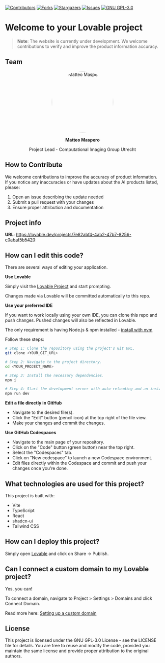[![Contributors][contributors-shield]][contributors-url]
[![Forks][forks-shield]][forks-url]
[![Stargazers][stars-shield]][stars-url]
[![Issues][issues-shield]][issues-url]
[![GNU GPL-3.0][license-shield]][license-url]

# Welcome to your Lovable project

> **Note**: The website is currently under development. We welcome contributions to verify and improve the product information accuracy.

## Team

<div align="center">
  <img src="https://cig-utrecht.org/wp-content/uploads/2020/12/matteo-pic.jpg" width="200" style="border-radius: 50%;" alt="Matteo Maspero"/>
  <p><strong>Matteo Maspero</strong></p>
  <p>Project Lead - Computational Imaging Group Utrecht</p>
</div>

## How to Contribute

We welcome contributions to improve the accuracy of product information. If you notice any inaccuracies or have updates about the AI products listed, please:

1. Open an issue describing the update needed
2. Submit a pull request with your changes
3. Ensure proper attribution and documentation

## Project info

**URL**: https://lovable.dev/projects/7e82abf4-4ab2-47b7-8256-c0abaf5b5420

## How can I edit this code?

There are several ways of editing your application.

**Use Lovable**

Simply visit the [Lovable Project](https://lovable.dev/projects/7e82abf4-4ab2-47b7-8256-c0abaf5b5420) and start prompting.

Changes made via Lovable will be committed automatically to this repo.

**Use your preferred IDE**

If you want to work locally using your own IDE, you can clone this repo and push changes. Pushed changes will also be reflected in Lovable.

The only requirement is having Node.js & npm installed - [install with nvm](https://github.com/nvm-sh/nvm#installing-and-updating)

Follow these steps:

```sh
# Step 1: Clone the repository using the project's Git URL.
git clone <YOUR_GIT_URL>

# Step 2: Navigate to the project directory.
cd <YOUR_PROJECT_NAME>

# Step 3: Install the necessary dependencies.
npm i

# Step 4: Start the development server with auto-reloading and an instant preview.
npm run dev
```

**Edit a file directly in GitHub**

- Navigate to the desired file(s).
- Click the "Edit" button (pencil icon) at the top right of the file view.
- Make your changes and commit the changes.

**Use GitHub Codespaces**

- Navigate to the main page of your repository.
- Click on the "Code" button (green button) near the top right.
- Select the "Codespaces" tab.
- Click on "New codespace" to launch a new Codespace environment.
- Edit files directly within the Codespace and commit and push your changes once you're done.

## What technologies are used for this project?

This project is built with:

- Vite
- TypeScript
- React
- shadcn-ui
- Tailwind CSS

## How can I deploy this project?

Simply open [Lovable](https://lovable.dev/projects/7e82abf4-4ab2-47b7-8256-c0abaf5b5420) and click on Share -> Publish.

## Can I connect a custom domain to my Lovable project?

Yes, you can!

To connect a domain, navigate to Project > Settings > Domains and click Connect Domain.

Read more here: [Setting up a custom domain](https://docs.lovable.dev/tips-tricks/custom-domain#step-by-step-guide)

## License

This project is licensed under the GNU GPL-3.0 License - see the LICENSE file for details. You are free to reuse and modify the code, provided you maintain the same license and provide proper attribution to the original authors.

<!-- MARKDOWN LINKS & IMAGES -->
<!-- https://www.markdownguide.org/basic-syntax/#reference-style-links -->
[contributors-shield]: https://img.shields.io/github/contributors/your-username/your-repo.svg?style=for-the-badge
[contributors-url]: https://github.com/your-username/your-repo/graphs/contributors
[forks-shield]: https://img.shields.io/github/forks/your-username/your-repo.svg?style=for-the-badge
[forks-url]: https://github.com/your-username/your-repo/network/members
[stars-shield]: https://img.shields.io/github/stars/your-username/your-repo.svg?style=for-the-badge
[stars-url]: https://github.com/your-username/your-repo/stargazers
[issues-shield]: https://img.shields.io/github/issues/your-username/your-repo.svg?style=for-the-badge
[issues-url]: https://github.com/your-username/your-repo/issues
[license-shield]: https://img.shields.io/github/license/your-username/your-repo.svg?style=for-the-badge
[license-url]: https://github.com/your-username/your-repo/blob/master/LICENSE
